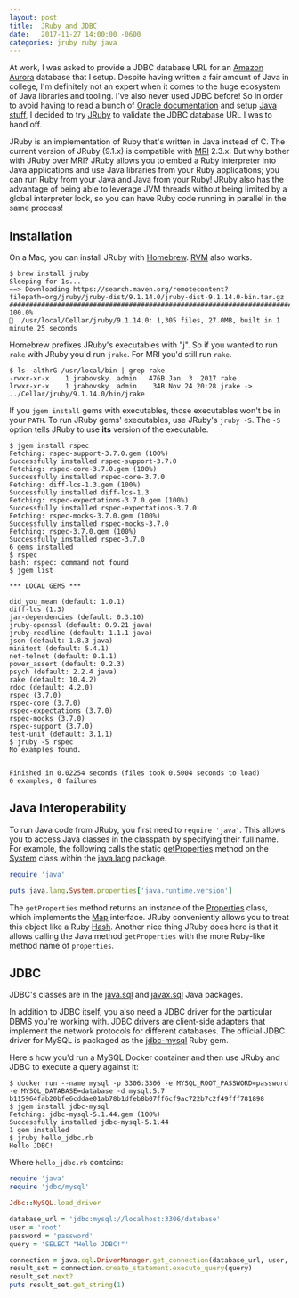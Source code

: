 ```yaml
---
layout: post
title:  JRuby and JDBC
date:   2017-11-27 14:00:00 -0600
categories: jruby ruby java
---
```


At work, I was asked to provide a JDBC database URL for an [Amazon Aurora](https://aws.amazon.com/rds/aurora/) database that I setup. Despite having written a fair amount of Java in college, I'm definitely not an expert when it comes to the huge ecosystem of Java libraries and tooling. I've also never used JDBC before! So in order to avoid having to read a bunch of [Oracle documentation](http://www.oracle.com/technetwork/java/javase/tech/index-jsp-136101.html) and setup [Java](https://www.jetbrains.com/idea/) [stuff](https://gradle.org/), I decided to try [JRuby](http://jruby.org/) to validate the JDBC database URL I was to hand off.

JRuby is an implementation of Ruby that's written in Java instead of C. The current version of JRuby (9.1.x) is compatible with [MRI](https://en.wikipedia.org/wiki/Ruby_MRI) 2.3.x. But why bother with JRuby over MRI? JRuby allows you to embed a Ruby interpreter into Java applications and use Java libraries from your Ruby applications; you can run Ruby from your Java and Java from your Ruby! JRuby also has the advantage of being able to leverage JVM threads without being limited by a global interpreter lock, so you can have Ruby code running in parallel in the same process!

## Installation

On a Mac, you can install JRuby with [Homebrew](https://brew.sh/). [RVM](https://rvm.io/) also works.

```
$ brew install jruby
Sleeping for 1s...
==> Downloading https://search.maven.org/remotecontent?filepath=org/jruby/jruby-dist/9.1.14.0/jruby-dist-9.1.14.0-bin.tar.gz
######################################################################################################################         100.0%
🍺  /usr/local/Cellar/jruby/9.1.14.0: 1,305 files, 27.0MB, built in 1 minute 25 seconds
```

Homebrew prefixes JRuby's executables with "j". So if you wanted to run `rake` with JRuby you'd run `jrake`. For MRI you'd still run `rake`.

```
$ ls -althrG /usr/local/bin | grep rake
-rwxr-xr-x    1 jrabovsky  admin   476B Jan  3  2017 rake
lrwxr-xr-x    1 jrabovsky  admin    34B Nov 24 20:28 jrake -> ../Cellar/jruby/9.1.14.0/bin/jrake
```

If you `jgem install` gems with executables, those executables won't be in your `PATH`. To run JRuby gems' executables, use JRuby's `jruby -S`. The `-S ` option tells JRuby to use __its__ version of the executable.

```
$ jgem install rspec
Fetching: rspec-support-3.7.0.gem (100%)
Successfully installed rspec-support-3.7.0
Fetching: rspec-core-3.7.0.gem (100%)
Successfully installed rspec-core-3.7.0
Fetching: diff-lcs-1.3.gem (100%)
Successfully installed diff-lcs-1.3
Fetching: rspec-expectations-3.7.0.gem (100%)
Successfully installed rspec-expectations-3.7.0
Fetching: rspec-mocks-3.7.0.gem (100%)
Successfully installed rspec-mocks-3.7.0
Fetching: rspec-3.7.0.gem (100%)
Successfully installed rspec-3.7.0
6 gems installed
$ rspec
bash: rspec: command not found
$ jgem list

*** LOCAL GEMS ***

did_you_mean (default: 1.0.1)
diff-lcs (1.3)
jar-dependencies (default: 0.3.10)
jruby-openssl (default: 0.9.21 java)
jruby-readline (default: 1.1.1 java)
json (default: 1.8.3 java)
minitest (default: 5.4.1)
net-telnet (default: 0.1.1)
power_assert (default: 0.2.3)
psych (default: 2.2.4 java)
rake (default: 10.4.2)
rdoc (default: 4.2.0)
rspec (3.7.0)
rspec-core (3.7.0)
rspec-expectations (3.7.0)
rspec-mocks (3.7.0)
rspec-support (3.7.0)
test-unit (default: 3.1.1)
$ jruby -S rspec
No examples found.


Finished in 0.02254 seconds (files took 0.5004 seconds to load)
0 examples, 0 failures

```

## Java Interoperability

To run Java code from JRuby, you first need to `require 'java'`. This allows you to access Java classes in the classpath by specifying their full name. For example, the following calls the static [getProperties](https://docs.oracle.com/javase/7/docs/api/java/lang/System.html#getProperties()) method on the [System](https://docs.oracle.com/javase/7/docs/api/java/lang/System.html) class within the [java.lang](https://docs.oracle.com/javase/7/docs/api/java/lang/package-summary.html) package.

```ruby
require 'java'

puts java.lang.System.properties['java.runtime.version']
```

The `getProperties` method returns an instance of the [Properties](https://docs.oracle.com/javase/7/docs/api/java/util/Properties.html) class, which implements the [Map](https://docs.oracle.com/javase/7/docs/api/java/util/Map.html) interface. JRuby conveniently allows you to treat this object like a Ruby [Hash](https://ruby-doc.org/core-2.4.2/Hash.html). Another nice thing JRuby does here is that it allows calling the Java method `getProperties` with the more Ruby-like method name of `properties`.

## JDBC

JDBC's classes are in the [java.sql](https://docs.oracle.com/javase/7/docs/api/java/sql/package-summary.html) and [javax.sql](https://docs.oracle.com/javase/7/docs/api/javax/sql/package-summary.html) Java packages.

In addition to JDBC itself, you also need a JDBC driver for the particular DBMS you're working with. JDBC drivers are client-side adapters that implement the network protocols for different databases. The official JDBC driver for MySQL is packaged as the [jdbc-mysql](https://github.com/jruby/activerecord-jdbc-adapter/tree/master/jdbc-mysql) Ruby gem.

Here's how you'd run a MySQL Docker container and then use JRuby and JDBC to execute a query against it:

```
$ docker run --name mysql -p 3306:3306 -e MYSQL_ROOT_PASSWORD=password -e MYSQL_DATABASE=database -d mysql:5.7
b115964fab20bfe6cddae01ab78b1dfeb8b07ff6cf9ac722b7c2f49fff781898
$ jgem install jdbc-mysql
Fetching: jdbc-mysql-5.1.44.gem (100%)
Successfully installed jdbc-mysql-5.1.44
1 gem installed
$ jruby hello_jdbc.rb
Hello JDBC!
```

Where `hello_jdbc.rb` contains:

```ruby
require 'java'
require 'jdbc/mysql'

Jdbc::MySQL.load_driver

database_url = 'jdbc:mysql://localhost:3306/database'
user = 'root'
password = 'password'
query = 'SELECT "Hello JDBC!"'

connection = java.sql.DriverManager.get_connection(database_url, user, password)
result_set = connection.create_statement.execute_query(query)
result_set.next?
puts result_set.get_string(1)
```
